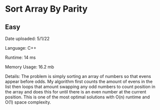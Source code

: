 
# Sort Array By Parity

## Easy

Date uploaded: 5/1/22

Language: C++

Runtime: 14 ms

Memory Usage: 16.2 mb

Details: The problem is simply sorting an array of numbers so that evens appear before odds. My algorithm first counts the amount of evens in the list then loops that amount swapping any odd numbers to count position in the array and does this for until there is an even number at the current position. This is one of the most optimal solutions with O(n) runtime and O(1) space complexity.
